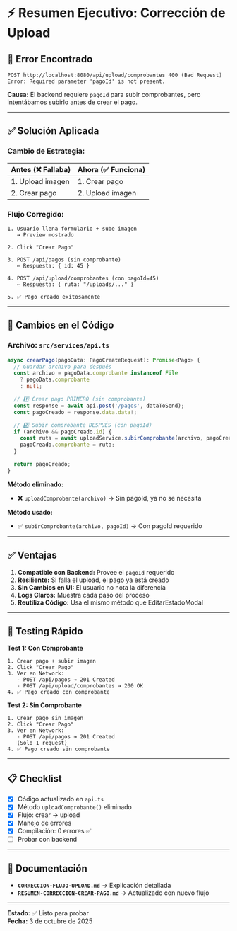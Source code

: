 # ⚡ Resumen Ejecutivo: Corrección de Upload

## 🔴 Error Encontrado

```
POST http://localhost:8080/api/upload/comprobantes 400 (Bad Request)
Error: Required parameter 'pagoId' is not present.
```

**Causa:** El backend requiere `pagoId` para subir comprobantes, pero intentábamos subirlo antes de crear el pago.

---

## ✅ Solución Aplicada

### **Cambio de Estrategia:**

| Antes (❌ Fallaba) | Ahora (✅ Funciona) |
|-------------------|---------------------|
| 1. Upload imagen | 1. Crear pago |
| 2. Crear pago | 2. Upload imagen |

### **Flujo Corregido:**

```
1. Usuario llena formulario + sube imagen
   → Preview mostrado
   
2. Click "Crear Pago"
   
3. POST /api/pagos (sin comprobante)
   ← Respuesta: { id: 45 }
   
4. POST /api/upload/comprobantes (con pagoId=45)
   ← Respuesta: { ruta: "/uploads/..." }
   
5. ✅ Pago creado exitosamente
```

---

## 🔧 Cambios en el Código

### **Archivo: `src/services/api.ts`**

```typescript
async crearPago(pagoData: PagoCreateRequest): Promise<Pago> {
  // Guardar archivo para después
  const archivo = pagoData.comprobante instanceof File 
    ? pagoData.comprobante 
    : null;

  // 1️⃣ Crear pago PRIMERO (sin comprobante)
  const response = await api.post('/pagos', dataToSend);
  const pagoCreado = response.data.data!;

  // 2️⃣ Subir comprobante DESPUÉS (con pagoId)
  if (archivo && pagoCreado.id) {
    const ruta = await uploadService.subirComprobante(archivo, pagoCreado.id);
    pagoCreado.comprobante = ruta;
  }

  return pagoCreado;
}
```

**Método eliminado:**
- ❌ `uploadComprobante(archivo)` → Sin pagoId, ya no se necesita

**Método usado:**
- ✅ `subirComprobante(archivo, pagoId)` → Con pagoId requerido

---

## ✅ Ventajas

1. **Compatible con Backend:** Provee el `pagoId` requerido
2. **Resiliente:** Si falla el upload, el pago ya está creado
3. **Sin Cambios en UI:** El usuario no nota la diferencia
4. **Logs Claros:** Muestra cada paso del proceso
5. **Reutiliza Código:** Usa el mismo método que EditarEstadoModal

---

## 🧪 Testing Rápido

**Test 1: Con Comprobante**
```
1. Crear pago + subir imagen
2. Click "Crear Pago"
3. Ver en Network:
   - POST /api/pagos → 201 Created
   - POST /api/upload/comprobantes → 200 OK
4. ✅ Pago creado con comprobante
```

**Test 2: Sin Comprobante**
```
1. Crear pago sin imagen
2. Click "Crear Pago"
3. Ver en Network:
   - POST /api/pagos → 201 Created
   (Solo 1 request)
4. ✅ Pago creado sin comprobante
```

---

## 📋 Checklist

- [x] Código actualizado en `api.ts`
- [x] Método `uploadComprobante()` eliminado
- [x] Flujo: crear → upload
- [x] Manejo de errores
- [x] Compilación: 0 errores ✅
- [ ] Probar con backend

---

## 📄 Documentación

- **`CORRECCION-FLUJO-UPLOAD.md`** → Explicación detallada
- **`RESUMEN-CORRECCION-CREAR-PAGO.md`** → Actualizado con nuevo flujo

---

**Estado:** ✅ Listo para probar  
**Fecha:** 3 de octubre de 2025
